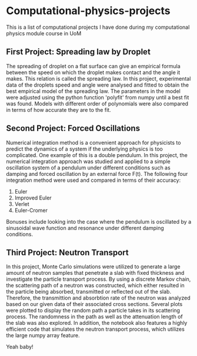 # Computational-physics-projects
This is a list of computational projects I have done during my computational physics module course in UoM


## First Project: Spreading law by Droplet

The spreading of droplet on a flat surface can give an empirical formula between the speed on which the droplet makes contact and the angle it makes. This relation is called the spreading law. In this project, experimental data of the droplets speed and angle were analysed and fitted to obtain the best empirical model of the spreading law. 
The parameters in the model were adjusted using the python function 'polyfit' from numpy until a best fit was found. Models with different order of polynomials were also compared in terms of how accurate they are to the fit.

## Second Project: Forced Oscillations

Numerical integration method is a convenient approach for physicists to predict the dynamics of a system if the underlying physics is too complicated. One example of this is a double pendulum.
In this project, the numerical integration approach was studied and applied to a simple oscillation system of a pendulum under different conditions such as damping and forced oscillation by an external force F(t). The following four integration method were used and compared in terms of their accuracy:
1. Euler
2. Improved Euler
3. Verlet
4. Euler-Cromer

Bonuses include looking into the case where the pendulum is oscillated by a sinusoidal wave function and resonance under different damping conditions.

## Third Project: Neutron Transport

In this project, Monte Carlo simulations were utilized to generate a large amount of neutron samples that penetrate a slab with fixed thickness and investigate the particle transport process.
By using a discrete Markov chain, the scattering path of a neutron was constructed, which either resulted in the particle being absorbed, transmitted or reflected out of the slab. Therefore, the transmittion and absorbtion rate of the neutron was analyzed based on our given data of their associated cross sections.
Several plots were plotted to display the random path a particle takes in its scattering process. The randomness in the path as well as the attenuation length of the slab was also explored. In addition, the notebook also features a highly efficient code that simulates the neutron transport process, which utilizes the large numpy array feature.

Yeah baby!


